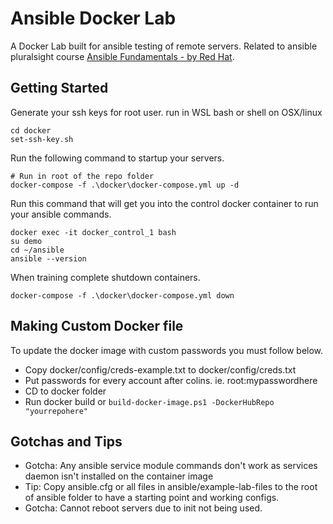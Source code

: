 # Ansible Docker Lab
A Docker Lab built for ansible testing of remote servers.  Related to ansible pluralsight course [Ansible Fundamentals - by Red Hat](https://app.pluralsight.com/library/courses/ansible-fundamentals/table-of-contents).

## Getting Started

Generate your ssh keys for root user. run in WSL bash or shell on OSX/linux

```shell
cd docker
set-ssh-key.sh
```

Run the following command to startup your servers.

```shell
# Run in root of the repo folder
docker-compose -f .\docker\docker-compose.yml up -d
```

Run this command that will get you into the control docker container to run your ansible commands.

``` shell
docker exec -it docker_control_1 bash
su demo
cd ~/ansible
ansible --version
```

When training complete shutdown containers.

```shell
docker-compose -f .\docker\docker-compose.yml down
```

## Making Custom Docker file

To update the docker image with custom passwords you must follow below.

* Copy docker/config/creds-example.txt to docker/config/creds.txt
* Put passwords for every account after colins. ie. root:mypasswordhere
* CD to docker folder
* Run docker build or ```build-docker-image.ps1 -DockerHubRepo "yourrepohere"```

## Gotchas and Tips

* Gotcha: Any ansible service module commands don't work as services daemon isn't installed on the container image
* Tip: Copy ansible.cfg or all files in ansible/example-lab-files to the root of ansible folder to have a starting point and working configs.
* Gotcha: Cannot reboot servers due to init not being used.
